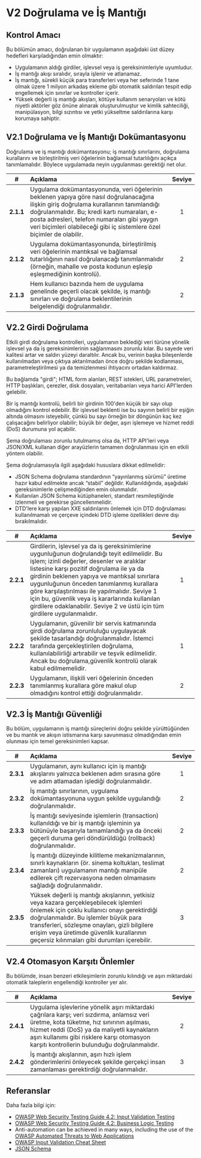 # V2 Doğrulama ve İş Mantığı

## Kontrol Amacı

Bu bölümün amacı, doğrulanan bir uygulamanın aşağıdaki üst düzey hedefleri karşıladığından emin olmaktır:

* Uygulamanın aldığı girdiler, işlevsel veya iş gereksinimleriyle uyumludur.
* İş mantığı akışı sıralıdır, sırayla işlenir ve atlanamaz.
* İş mantığı, sürekli küçük para transferleri veya her seferinde 1 tane olmak üzere 1 milyon arkadaş ekleme gibi otomatik saldırıları tespit edip engellemek için sınırlar ve kontroller içerir.
* Yüksek değerli iş mantığı akışları, kötüye kullanım senaryoları ve kötü niyetli aktörler göz önüne alınarak oluşturulmuştur ve kimlik sahteciliği, manipülasyon, bilgi sızıntısı ve yetki yükseltme saldırılarına karşı korumaya sahiptir.

## V2.1 Doğrulama ve İş Mantığı Dokümantasyonu

Doğrulama ve iş mantığı dokümantasyonu; iş mantığı sınırlarını, doğrulama kurallarını ve birleştirilmiş veri öğelerinin bağlamsal tutarlılığını açıkça tanımlamalıdır. Böylece uygulamada neyin uygulanması gerektiği net olur.

| # | Açıklama | Seviye |
| :---: | :--- | :---: |
| **2.1.1** | Uygulama dokümantasyonunda, veri öğelerinin beklenen yapıya göre nasıl doğrulanacağına ilişkin giriş doğrulama kurallarının tanımlandığı doğrulanmalıdır. Bu; kredi kartı numaraları, e-posta adresleri, telefon numaraları gibi yaygın veri biçimleri olabileceği gibi iç sistemlere özel biçimler de olabilir. | 1 |
| **2.1.2** | Uygulama dokümantasyonunda, birleştirilmiş veri öğelerinin mantıksal ve bağlamsal tutarlılığının nasıl doğrulanacağı tanımlanmalıdır (örneğin, mahalle ve posta kodunun eşleşip eşleşmediğinin kontrolü). | 2 |
| **2.1.3** | Hem kullanıcı bazında hem de uygulama genelinde geçerli olacak şekilde, iş mantığı sınırları ve doğrulama beklentilerinin belgelendiği doğrulanmalıdır. | 2 |

## V2.2 Girdi Doğrulama

Etkili girdi doğrulama kontrolleri, uygulamanın beklediği veri türüne yönelik işlevsel ya da iş gereksinimlerinin sağlanmasını zorunlu kılar. Bu sayede veri kalitesi artar ve saldırı yüzeyi daraltılır. Ancak bu, verinin başka bileşenlerde kullanılmadan veya çıktıya aktarılmadan önce doğru şekilde kodlanması, parametreleştirilmesi ya da temizlenmesi ihtiyacını ortadan kaldırmaz.

Bu bağlamda "girdi"; HTML form alanları, REST istekleri, URL parametreleri, HTTP başlıkları, çerezler, disk dosyaları, veritabanları veya harici API'lerden gelebilir.

Bir iş mantığı kontrolü, belirli bir girdinin 100'den küçük bir sayı olup olmadığını kontrol edebilir. Bir işlevsel beklenti ise bu sayının belirli bir eşiğin altında olmasını isteyebilir, çünkü bu sayı örneğin bir döngünün kaç kez çalışacağını belirliyor olabilir; büyük bir değer, aşırı işlemeye ve hizmet reddi (DoS) durumuna yol açabilir.

Şema doğrulaması zorunlu tutulmamış olsa da, HTTP API'leri veya JSON/XML kullanan diğer arayüzlerin tamamen doğrulanması için en etkili yöntem olabilir.

Şema doğrulamasıyla ilgili aşağıdaki hususlara dikkat edilmelidir:

* JSON Schema doğrulama standardının “yayınlanmış sürümü” üretime hazır kabul edilmekte ancak “stabil” değildir. Kullanıldığında, aşağıdaki gereksinimlerle çelişmediğinden emin olunmalıdır.
* Kullanılan JSON Schema kütüphaneleri, standart resmileştiğinde izlenmeli ve gerekirse güncellenmelidir.
* DTD'lere karşı yapılan XXE saldırılarını önlemek için DTD doğrulaması kullanılmamalı ve çerçeve içindeki DTD işleme özellikleri devre dışı bırakılmalıdır.

| # | Açıklama | Seviye |
| :---: | :--- | :---: |
| **2.2.1** | Girdilerin, işlevsel ya da iş gereksinimlerine uygunluğunun doğrulandığı teyit edilmelidir. Bu işlem; izinli değerler, desenler ve aralıklar listesine karşı pozitif doğrulama ile ya da girdinin beklenen yapıya ve mantıksal sınırlara uygunluğunun önceden tanımlanmış kurallara göre karşılaştırılması ile yapılmalıdır. Seviye 1 için bu, güvenlik veya iş kararlarında kullanılan girdilere odaklanabilir. Seviye 2 ve üstü için tüm girdilere uygulanmalıdır. | 1 |
| **2.2.2** | Uygulamanın, güvenilir bir servis katmanında girdi doğrulama zorunluluğu uygulayacak şekilde tasarlandığı doğrulanmalıdır. İstemci tarafında gerçekleştirilen doğrulama, kullanılabilirliği artırabilir ve teşvik edilmelidir. Ancak bu doğrulama,güvenlik kontrolü olarak kabul edilmemelidir. | 1 |
| **2.2.3** | Uygulamanın, ilişkili veri öğelerinin önceden tanımlanmış kurallara göre makul olup olmadığını kontrol ettiği doğrulanmalıdır. | 2 |

## V2.3 İş Mantığı Güvenliği

Bu bölüm, uygulamanın iş mantığı süreçlerini doğru şekilde yürüttüğünden ve bu mantık ve akışın istismarına karşı savunmasız olmadığından emin olunması için temel gereksinimleri kapsar.

| # | Açıklama | Seviye |
| :---: | :--- | :---: |
| **2.3.1** | Uygulamanın, aynı kullanıcı için iş mantığı akışlarını yalnızca beklenen adım sırasına göre ve adım atlamadan işlediği doğrulanmalıdır. | 1 |
| **2.3.2** | İş mantığı sınırlarının, uygulama dokümantasyonuna uygun şekilde uygulandığı doğrulanmalıdır. | 2 |
| **2.3.3** | İş mantığı seviyesinde işlemlerin (transaction) kullanıldığı ve bir iş mantığı işleminin ya bütünüyle başarıyla tamamlandığı ya da önceki geçerli duruma geri döndürüldüğü (rollback) doğrulanmalıdır. | 2 |
| **2.3.4** | İş mantığı düzeyinde kilitleme mekanizmalarının, sınırlı kaynakların (ör. sinema koltukları, teslimat zamanları) uygulamanın mantığı manipüle edilerek çift rezervasyona neden olmamasını sağladığı doğrulanmalıdır. | 2 |
| **2.3.5** | Yüksek değerli iş mantığı akışlarının, yetkisiz veya kazara gerçekleşebilecek işlemleri önlemek için çoklu kullanıcı onayı gerektirdiği doğrulanmalıdır. Bu işlemler büyük para transferleri, sözleşme onayları, gizli bilgilere erişim veya üretimde güvenlik kurallarının geçersiz kılınmaları gibi durumları içerebilir. | 3 |

## V2.4 Otomasyon Karşıtı Önlemler

Bu bölümde, insan benzeri etkileşimlerin zorunlu kılındığı ve aşırı miktardaki otomatik taleplerin engellendiği kontroller yer alır.

| # | Açıklama | Seviye |
| :---: | :--- | :---: |
| **2.4.1** | Uygulama işlevlerine yönelik aşırı miktardaki çağrılara karşı; veri sızdırma, anlamsız veri üretme, kota tüketme, hız sınırının aşılması, hizmet reddi (DoS) ya da maliyetli kaynakların aşırı kullanımı gibi risklere karşı otomasyon karşıtı kontrollerin bulunduğu doğrulanmalıdır. | 2 |
| **2.4.2** | İş mantığı akışlarının, aşırı hızlı işlem gönderimlerini önleyecek şekilde gerçekçi insan zamanlaması gerektirdiği doğrulanmalıdır. | 3 |

## Referanslar

Daha fazla bilgi için:

* [OWASP Web Security Testing Guide 4.2: Input Validation Testing](https://owasp.org/www-project-web-security-testing-guide/v42/4-Web_Application_Security_Testing/07-Input_Validation_Testing/README.html)
* [OWASP Web Security Testing Guide 4.2: Business Logic Testing](https://owasp.org/www-project-web-security-testing-guide/v42/4-Web_Application_Security_Testing/10-Business_Logic_Testing/README)
* Anti-automation can be achieved in many ways, including the use of the [OWASP Automated Threats to Web Applications](https://owasp.org/www-project-automated-threats-to-web-applications/)
* [OWASP Input Validation Cheat Sheet](https://cheatsheetseries.owasp.org/cheatsheets/Input_Validation_Cheat_Sheet.html)
* [JSON Schema](https://json-schema.org/specification.html)

